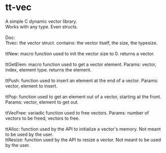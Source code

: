 # tt-vec
A simple C dynamic vector library.<br />
Works with any type. Even structs.<br />
<br />
Doc:<br />
Ttvec: the vector struct. contains: the vector itself, the size, the typesize.<br />
<br />
ttNew: macro function used to init the vector size to 0. returns a vector.<br />
<br />
ttGetElem: macro function used to get a vector element. Params: vector, index, element type. returns the element.<br />
<br />
ttPush: function used to insert an element at the end of a vector. Params: vector, element to insert.<br />
<br />
ttPop: function used to get an element out of a vector, starting at the front. Params: vector, element to get out.<br />
<br />
ttVecFree: variadic function used to free vectors. Params: number of vectors to be freed, vectors to free.<br />
<br />
ttAlloc: function used by the API to initialize a vector's memory. Not meant to be used by the user.<br />
ttResize: function used by the API to resize a vector. Not meant to be used by the user.<br />
